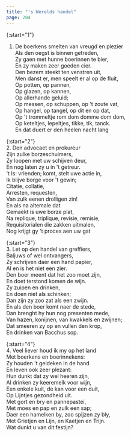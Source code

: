 ```yaml
---
title: "'s Werelds handel"
page: 204
---  
```


{:start="1"}  
1. De boerkens smelten van vreugd en plezier  
Als den oegst is binnen getreden,  
Zy gaen met hunne boerinnen te bier,  
En zy maken zeer goeden cier.  
Den bezem steekt ten venstren uit,  
Men danst er, men speelt er al op de fluit,  
Op potten, op pannen,  
Op glazen, op kannen,  
Op allerhande geluid;  
Op messen, op schuppen, op 't zoute vat,  
Op hangel, op tangel, op dit en op dat,  
Op 't trommeltje rom dom domme dom dom,  
Op keteltjes, lepeltjes, tikke, tik, tanck.  
En dat duert er den heelen nacht lang  


{:start="2"}  
2. Den advocaet en prokureur  
Zijn zulke borzeschuimers,  
Zy loopen met uw schijven deur,  
En nog laten zy u in 't getreur.  
't Is: vrienden; komt, stelt uwe actie in,  
Ik blijve borge voor 't gewin;  
Citatie, collatie,  
Arresten, requesten,  
Van zulk eenen drolligen zin!  
En als na altemale dat  
Gemaekt is uwe borze plat,  
Na replique, triplique, revisie, remisie,  
Requisitorialen die zakken uitmalen,  
Nog krijgt gy 't proces aen uw gat  


{:start="3"}  
3. Let op den handel van greffiers,  
Baljuws of wel ontvangers,  
Zy schrijven daer een hand papier,  
Al en is het niet een zier.  
Den boer meent dat het zoo moet zijn,  
En doet terstond komen de wijn.  
Zy zuipen en drinken,  
En doen niet als schinken;  
Dan zijn zy zoo zat als een zwijn.  
En als den boer komt naer de stede,  
Dan brenght hy hun nog presenten mede,  
Van hazen, konijnen, van kwakkels en zwijnen;  
Dat smeeren zy op en vullen den krop,  
En drinken van Bacchus sop.  


{:start="4"}  
4. Veel liever houd ik my op het land  
Met boerkens en boerinnekens:  
Zy houden 't geldeken in de hand  
En leven ook zeer plezant:  
Hun dunkt dat zy wel heeren zijn,  
Al drinken zy keeremelk voor wijn,  
Een enkele kuit, de kan voor een duit,  
Op Lijntjes gezondheid uit.  
Met gort en bry en pannepastei,  
Met moes en pap en zulk een sap;  
Daer een hamelken by, zoo spijzen zy bly,  
Met Grietjen en Lijn, en Kaetjen en Trijn.  
Wat dunkt u van dit festijn?  